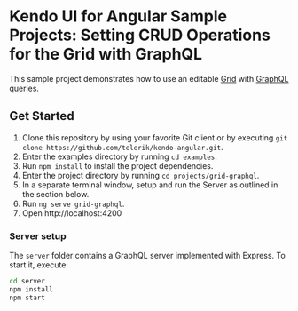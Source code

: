 # Kendo UI for Angular Sample Projects: Setting CRUD Operations for the Grid with GraphQL

This sample project demonstrates how to use an editable [Grid](https://www.telerik.com/kendo-angular-ui/components/grid/) with [GraphQL](https://graphql.org/) queries.

## Get Started

1. Clone this repository by using your favorite Git client or by executing `git clone https://github.com/telerik/kendo-angular.git`.
1. Enter the examples directory by running `cd examples`.
1. Run `npm install` to install the project dependencies.
1. Enter the project directory by running `cd projects/grid-graphql`.
1. In a separate terminal window, setup and run the Server as outlined in the section below.
1. Run `ng serve grid-graphql`.
1. Open http://localhost:4200

### Server setup

The `server` folder contains a GraphQL server implemented with Express. To start it, execute:

```bash
cd server
npm install
npm start
```
